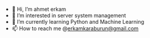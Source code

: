 - 👋 Hi, I’m ahmet erkam
- 👀 I’m interested in server system management
- 🌱 I’m currently learning Python and Machine Learning
- 📫 How to reach me @erkamkaraburun@gmail.com

<!---
aerkamk/aerkamk is a ✨ special ✨ repository because its `README.md` (this file) appears on your GitHub profile.
You can click the Preview link to take a look at your changes.
--->
